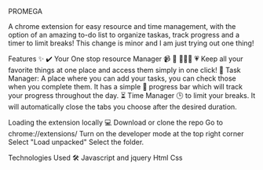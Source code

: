 PROMEGA

A chrome extension for easy resource and time management, with the option of an amazing to-do list to organize taskas, track progress and a timer to limit breaks!
This change is minor and I am just trying out one thing!

Features ✨
✔️ Your One stop resource Manager 📹 📰 👩🏻‍💻
💗 Keep all your favorite things at one place and access them simply in one click!
📝 Task Manager: A place where you can add your tasks, you can check those when you complete them. It has a simple 🔋 progress bar which will track your progress throughout the day.
⏳ Time Manager 🕒 to limit your breaks. It will automatically close the tabs you choose after the desired duration.


Loading the extension locally 💻
Download or clone the repo
Go to chrome://extensions/
Turn on the developer mode at the top right corner
Select "Load unpacked"
Select the folder.


Technologies Used 🛠️
Javascript and jquery
Html
Css
